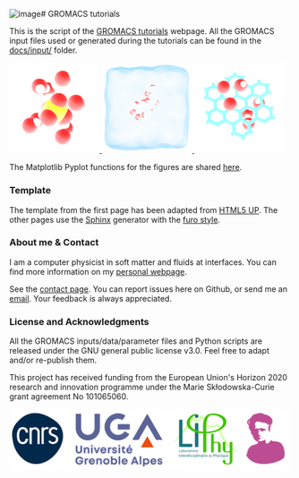 ![image](https://github.com/gromacstutorials/gromacstutorials.github.io/assets/43388542/2e0dd6cb-3a0a-4e00-b871-a871853f2d51)# GROMACS tutorials

This is the script of the [GROMACS tutorials](https://gromacstutorials.github.io/) webpage. 
All the GROMACS input files used or generated during the tutorials can be found
in the [docs/input/](docs/inputs) folder. 

<p float="left">
    <a href="https://gromacstutorials.github.io/doc-sphinx/build/html/tutorials/bulksolution.html">
        <img src="https://github.com/gromacstutorials/gromacstutorials.github.io/blob/version2.0/docs/doc-sphinx/source/tutorials/figures/bulksolution/avatar-gromacs.png?raw=true" width="32%" />
    </a>
    <a href="https://gromacstutorials.github.io/doc-sphinx/build/html/tutorials/stretchingpolymer.html">
        <img src="https://github.com/gromacstutorials/gromacstutorials.github.io/blob/version2.0/docs/doc-sphinx/source/tutorials/figures/stretchingpolymer/avatar.png" width="32%" />
    </a>
    <a href="https://gromacstutorials.github.io/doc-sphinx/build/html/tutorials/solvationenergy.html">
        <img src="https://github.com/gromacstutorials/gromacstutorials.github.io/blob/version2.0/docs/doc-sphinx/source/tutorials/figures/solvationenergy/no-field-dark.png" width="32%" />
    </a>
</p>

The Matplotlib Pyplot functions for the figures are shared [here](https://github.com/simongravelle/pyplot-perso).

### Template ###

The template from the first page has been adapted from [HTML5 UP](https://html5up.net/).
The other pages use the [Sphinx](https://www.sphinx-doc.org/) generator with the [furo style](https://github.com/pradyunsg/furo).

### About me & Contact ###

I am a computer physicist in soft matter and fluids at interfaces. You can 
find more information on my [personal webpage](https://simongravelle.github.io/).

See the [contact page](https://lammpstutorials.github.io/sphinx/build/html/non-tutorials/contact-me.html). 
You can report issues here on Github, or send me an [email](https://simongravelle.github.io/). Your feedback is always appreciated.

### License and Acknowledgments ###

All the GROMACS inputs/data/parameter files and Python scripts are released under the 
GNU general public license v3.0. Feel free to adapt and/or re-publish them.  

This project has received funding from the European
Union's Horizon 2020 research and innovation programme
under the Marie Skłodowska-Curie grant agreement No 101065060.

![Acknowledgments-logos](https://raw.githubusercontent.com/simongravelle/credits/1c44b5ae76a33c5bbbd33a54243365c6abdc24b2/cnrs-uga-liphy-msca.png)
